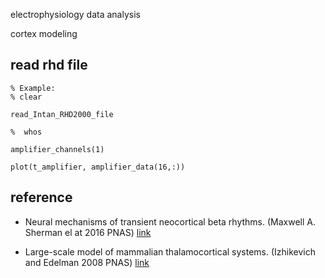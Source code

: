 electrophysiology data analysis 

cortex modeling

## read rhd file
```
% Example:
% clear

read_Intan_RHD2000_file

%  whos

amplifier_channels(1)

plot(t_amplifier, amplifier_data(16,:))
```


## reference

- Neural mechanisms of transient neocortical beta rhythms. (Maxwell A. Sherman el at 2016 PNAS) [link](https://www.pnas.org/content/113/33/E4885)
 
- Large-scale model of mammalian thalamocortical systems. (Izhikevich and Edelman 2008 PNAS)  [link](https://www.pnas.org/content/105/9/3593)
